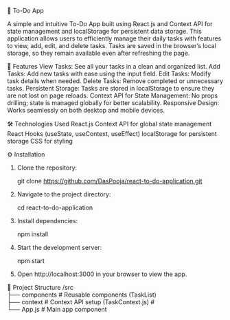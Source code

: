 📝 To-Do App

A simple and intuitive To-Do App built using React.js and Context API for state management and localStorage for persistent data storage. This application allows users to efficiently manage their daily tasks with features to view, add, edit, and delete tasks. Tasks are saved in the browser’s local storage, so they remain available even after refreshing the page.

🚀 Features
View Tasks: See all your tasks in a clean and organized list.
Add Tasks: Add new tasks with ease using the input field.
Edit Tasks: Modify task details when needed.
Delete Tasks: Remove completed or unnecessary tasks.
Persistent Storage: Tasks are stored in localStorage to ensure they are not lost on page reloads.
Context API for State Management: No props drilling; state is managed globally for better scalability.
Responsive Design: Works seamlessly on both desktop and mobile devices.

🛠️ Technologies Used
React.js
Context API for global state management
React Hooks (useState, useContext, useEffect)
localStorage for persistent storage
CSS for styling

⚙️ Installation

1. Clone the repository:

    git clone https://github.com/DasPooja/react-to-do-application.git

2. Navigate to the project directory:

    cd react-to-do-application

3. Install dependencies:

    npm install

4. Start the development server:

    npm start

5. Open http://localhost:3000 in your browser to view the app.

📂 Project Structure
/src  
  ├── components        # Reusable components (TaskList)  
  ├── context           # Context API setup (TaskContext.js)              #  
  └── App.js            # Main app component  

